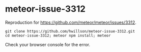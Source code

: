 # meteor-issue-3312

Reproduction for https://github.com/meteor/meteor/issues/3312.

```
git clone https://github.com/hwillson/meteor-issue-3312.git
cd meteor-issue-3312; meteor npm install; meteor
```

Check your browser console for the error.
